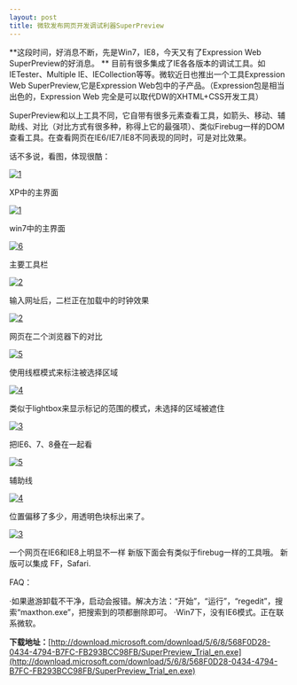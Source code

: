 ```yaml
---
layout: post
title: 微软发布网页开发调试利器SuperPreview
---
```

**这段时间，好消息不断，先是Win7，IE8，今天又有了Expression Web SuperPreview的好消息。 **
目前有很多集成了IE各各版本的调试工具。如IETester、Multiple IE、IECollection等等。微软近日也推出一个工具Expression Web SuperPreview,它是Expression Web包中的子产品。（Expression包是相当出色的，Expression Web 完全是可以取代DW的XHTML+CSS开发工具）

SuperPreview和以上工具不同，它自带有很多元素查看工具，如箭头、移动、辅助线、对比（对比方式有很多种，称得上它的最强项）、类似Firebug一样的DOM查看工具。在查看网页在IE6/IE7/IE8不同表现的同时，可是对比效果。

话不多说，看图，体现很酷： 

[![1](https://eve1iq.bay.livefilestore.com/y1mi-iJINPEqSlwlh37_ua939OvTxWM35o6wfAqk6oW9GKQuZVhKcK2L-9mgAD_3q4OYi9ozBcWpEu1JAeeMYAvAHG5P1a1o0iW2fXMEvhqES0kFZubBV6M2UGtue9kyLJaENxLp8J15OM/1_thumb[4].png "1")](https://eve1iq.bay.livefilestore.com/y1mNJRumeyyxuya3jA0arISgl8nel5phwU3Cqf2CzRPFhfkreWZYknmkVG6YuJhLH1njxwY6Uflgp8d81mrzrkPUDjAi0inmTZfvUswlD3Ak3tLaJJuXYtHCkhyviHKcwJxzekOt3qftR4/1[6].png) 

XP中的主界面 

[![1](https://eve1iq.bay.livefilestore.com/y1mUvJDY3hvPtTJNb0L9rVUz-EEGQfWnDgU2URJMxl42PRw58wsxp6PWzY88p3ss3bM07lpS-9uHduwqOtkP0uas25wq1uZBl8lbntnFFmFiu4wNSkiK1VcLd7pnEmICIyoTBmq4TpKJwQ/1_thumb[8].png "1")](https://eve1iq.bay.livefilestore.com/y1maNwM7HrNstazco_TBTUufDq8xZq4n7x8s72Tl38FzangRGQ36H5XSbUyTcKkk16A6P5xk-U_T9b-NctaqHQC755ZJt87L8lH0y3EZTUzwO9vWsBrWwn75Z7zAkXjbXURGu-I7pHSl1M/1[10].png) 

win7中的主界面 

[![6](https://eve1iq.bay.livefilestore.com/y1mOyAly_8ugKqluSHy1RFD1C7NGpX5qbLlniwQ-xYYgLUSXpBALxLksKMTThodXFOWFnxKEaERrnKN2jUZTrZVD6WxQrn1mCQ1MfR8I6eTQ4D07on_4sEMGPX9Yg-A084bPK27ds7u2sQ/6_thumb[3].png "6")](https://eve1iq.bay.livefilestore.com/y1mXCu93R9aP4wzvFtXL-S3-AX1EY20-9B0_7FDmSdIuyy43Snxwr0RiZlnj8k6IqJsv4WDRiz9YG9qNWmWRNpyrva1VSz1qGVFBCC_5JcrTz6zpGRYd3qpxvMmn9WIEEcsLRoq21U4EkU/6[3].png) 

主要工具栏 

[![2](https://eve1iq.bay.livefilestore.com/y1m-B6OuvnUotg2NxD0eZ-3rF-YQ0_Ls615TIcGJIIviZY3HolfrrazCWUnu4r9GUfvBSdJp1mInmLd1lJ4bECHlpEn-PzgW0xyPc5r7CLW1Gw7mKvE4ej74lBDtODm8IPAg3B2SUMgGtI/2_thumb[3].png "2")](https://eve1iq.bay.livefilestore.com/y1ma5Gj1exglPXOVtB3G2QVDNh4FQmhkz8B6xQQosMHDsX5wiUU11_cUiX1tK-NzYey1lQxxY7JhnT_xnAOARdxHSvHxNqFL2hNF748oa978PXMdf7EqQqSdqZ2zmT5NXu6NWDwkbKatmc/2[5].png) 

输入网址后，二栏正在加载中的时钟效果 

[![2](https://eve1iq.bay.livefilestore.com/y1mH6XLDkV801eRpCmQUil1J9v1VPWS5Yym97a0yWKmwT_E2E_F2Aln43Zqy1bsgfNU5-SeEJChMrnWPE7r5RqBAzGr9enM6wgav0ZmrpV-tQ-0wEO7vaTTyc-FOSppv5a04ji2K6DDFhI/2_thumb[5].png "2")](https://eve1iq.bay.livefilestore.com/y1ma8lSkPXsrA80DFG0jf27nZonDiDS2agagBwL3C5K5AuFVtbtcEg3WLLWoKyK-MO7j0xuqGfb0wj5B_r2to6JCnNViU6HQLGAQCG3-EyGbncbT4suXvzOInAis429PCnpHsZvapLqkfI/2[7].png) 

网页在二个浏览器下的对比 

[![5](https://eve1iq.bay.livefilestore.com/y1mMdsXZDaLfs4NHDokGRrzJbN2WywQQYgLdUmTI6zsuyBmEN8Aq1po2oMglk9Bjyd6GksNyQ_9F2rVPAAd26Z0Z_sKAQdBMvXlHHeixG9abrIalx78D_oNzB6joZULCXhFbb8CQNyzV6g/5_thumb[4].png "5")](https://eve1iq.bay.livefilestore.com/y1moCcwdGtepJJr51A_oUdO3BcLe0JwwWOLa0fYmkEk8l-LFSoqvaPs4Ps8qSjGw4bWYnAi9IVYor9jrgXydfhBcOXyDbWM19J_uJzdaSPL67RTB-20k2V3OX6FYrjLAAG60GfOHLOryhE/5[6].png) 

使用线框模式来标注被选择区域 

[![4](https://eve1iq.bay.livefilestore.com/y1mZBkZio0R-B4okTocqnh-ZozKRF3ELok93kXF2K3xPYhvMi-ehwnSNWyIOi8iTXvyvJNtrCD3cK92Ska_PvJYyyXzxj2UVLq6SnEkT5jymNL60CVWG-1Gz1JD4hFuqbkg8gdRabDcFw8/4_thumb[5].png "4")](https://eve1iq.bay.livefilestore.com/y1mU0KL2uYweQ-gLJct2A-6LTxD3jbLrluoOb_wYBI6RD-XW7BTSXjELMe8Q3cBDn491qoiljMlrgftrNeJh_euob7IhUVcUMJFnk6uesEJpMU-37O2cKmZ8RYspOKt5ASqyoC8K0YLeU8/4[7].png) 

类似于lightbox来显示标记的范围的模式，未选择的区域被遮住 

[![3](https://eve1iq.bay.livefilestore.com/y1mBNGLn9_00rlP_7V74RQzv0aXHnBQF54mWfyzsMBhLTHSaPO3lgFVvOjqWPK1e9VPvTj7OIu9xBN5IoxlwXNPeNz4buaPgrfTpB479FgTRoKpkJA4XUwI5_jmho8uhy9u1UQ6C4r00Ls/3_thumb[3].png "3")](https://eve1iq.bay.livefilestore.com/y1m95als0O_c0byFzpLY5I3DJt5Cgp4gnWR3HcR95NavnEtzr1SE46igboIxYV_DHe3SxjnVrGsKt7IcOFLrgpi08VWHG0ihFB-GGntk9LJe7YvsqYOeGyGcFH1Az01HEAAI2GxF1ZN-cc/3[5].png) 

把IE6、7、8叠在一起看 

[![5](https://eve1iq.bay.livefilestore.com/y1mFdq9mCsQIqZt8vUcWJdZDRjhQCNSh_z1C5I7GoBjG7YU_FfOC_wk4ryBhGNCOhIN3LbtdPievbkW5q3UJ-iHhgrwUwtUfocoZmokZ6-LKEfzrtQv7mfcMXdolXGKe3bqVjCmlOKjBp8/5_thumb[5].png "5")](https://eve1iq.bay.livefilestore.com/y1mBe4ENit-PQmpnIuICYlJ7sgRQSULX6FZVZUDWO8jlUF6pEy4PD1KiVwMMMFFAsjhllrTOhTQzmBtQO843om1UfxUhOwcwFjRZT6Sgo6Exur6f4PmUOqDr1AkHDEQLPYP9XVtIOjIHSk/5[7].png) 

辅助线 

[![4](https://eve1iq.bay.livefilestore.com/y1mBDM0kyb3saEys0dCCq2PdUpp4FiO2ubgeFq4oiuxJDYHwbGzG1tWM1_oke34Uz0LWMU3A24sA53TPwP0lIlsN7EPNtB9cIJ5_p7u9k-fzMnSjW5EwNAOWOYpevU8x3biBWyOdC8xSgk/4_thumb[6].png "4")](https://eve1iq.bay.livefilestore.com/y1mG-GNtTfTV3TaxjLK3PvcravNkfXZsC_-1sPPjCniBNwuJWZ7uTidDslVgHIXh_xeBleqqozEsew5PCY7NrkmwPyoO5AnWRPP_Hwn_VufdblYu0hMD_R4M23ydjSBAHR5K0U8IKOZiYo/4[8].png)&nbsp; 

位置偏移了多少，用透明色块标出来了。 

[![3](https://eve1iq.bay.livefilestore.com/y1mYG36bKqjUzpijF_iRMaSn4GC6BFhuml3SJYW-ZQlqG6VQxnlwbUeI8wHqVPWXeb9m0Ixq7c5FKMv3cA50XmlWgalbkCEeEmFr21_m066Rk-Yo9KxoYAtR-7jvg0pbweYlsUK99bMvGI/3_thumb[5].png "3")](https://eve1iq.bay.livefilestore.com/y1mhecLZudo8b48siLw-DAx7mXuh8ZCA3Y7H6rIKUiCGqMftD2LLYVszecGjaVkCGyCkNXbp_ORziZMzKa54_KBJOOi9GAK3fzgPppGZBR51DkN2ssHL7B06RO5u0Xjpy2VGdSP1lJ6Iv8/3[7].png)&nbsp; 

一个网页在IE6和IE8上明显不一样 
新版下面会有类似于firebug一样的工具哦。 新版可以集成 FF，Safari.

FAQ： 

·如果遨游卸载不干净，启动会报错。解决方法：“开始”，“运行”，“regedit”，搜索“maxthon.exe”，把搜索到的项都删除即可。
·Win7下，没有IE6模式。正在联系微软。

**下载地址：**[http://download.microsoft.com/download/5/6/8/568F0D28-0434-4794-B7FC-FB293BCC98FB/SuperPreview_Trial_en.exe](http://download.microsoft.com/download/5/6/8/568F0D28-0434-4794-B7FC-FB293BCC98FB/SuperPreview_Trial_en.exe)